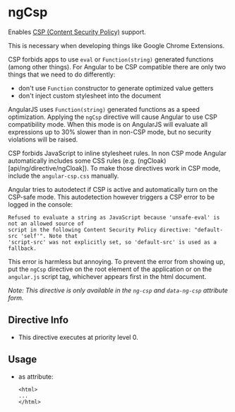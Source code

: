 



# ngCsp








Enables [CSP (Content Security Policy)](https://developer.mozilla.org/en/Security/CSP) support.

This is necessary when developing things like Google Chrome Extensions.

CSP forbids apps to use `eval` or `Function(string)` generated functions (among other things).
For Angular to be CSP compatible there are only two things that we need to do differently:

- don't use `Function` constructor to generate optimized value getters
- don't inject custom stylesheet into the document

AngularJS uses `Function(string)` generated functions as a speed optimization. Applying the `ngCsp`
directive will cause Angular to use CSP compatibility mode. When this mode is on AngularJS will
evaluate all expressions up to 30% slower than in non-CSP mode, but no security violations will
be raised.

CSP forbids JavaScript to inline stylesheet rules. In non CSP mode Angular automatically
includes some CSS rules (e.g. (ngCloak)[api/ng/directive/ngCloak]).
To make those directives work in CSP mode, include the `angular-csp.css` manually.

Angular tries to autodetect if CSP is active and automatically turn on the CSP-safe mode. This
autodetection however triggers a CSP error to be logged in the console:

```
Refused to evaluate a string as JavaScript because 'unsafe-eval' is not an allowed source of
script in the following Content Security Policy directive: "default-src 'self'". Note that
'script-src' was not explicitly set, so 'default-src' is used as a fallback.
```

This error is harmless but annoying. To prevent the error from showing up, put the `ngCsp`
directive on the root element of the application or on the `angular.js` script tag, whichever
appears first in the html document.

*Note: This directive is only available in the `ng-csp` and `data-ng-csp` attribute form.*








## Directive Info


* This directive executes at priority level 0.


## Usage



* as attribute:
    ```
    <html>
    ...
    </html>
    ```







